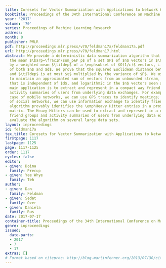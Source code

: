 ```yaml
---
title: Coresets for Vector Summarization with Applications to Network Graphs
booktitle: Proceedings of the 34th International Conference on Machine Learning
year: '2017'
volume: '70'
series: Proceedings of Machine Learning Research
address: 
month: 0
publisher: PMLR
pdf: http://proceedings.mlr.press/v70/feldman17a/feldman17a.pdf
url: http://proceedings.mlr.press/v70/feldman17.html
abstract: We provide a deterministic data summarization algorithm that approximates
  the mean $\barp=\frac1n\sum_p∈P p$ of a set $P$ of $n$ vectors in $\mathbbR^d$,
  by a weighted mean $\tildep$ of a \emphsubset of $O(1/ε)$ vectors, i.e., independent
  of both $n$ and $d$. We prove that the squared Euclidean distance between $\barp$
  and $\tildep$ is at most $ε$ multiplied by the variance of $P$. We use this algorithm
  to maintain an approximated sum of vectors from an unbounded stream, using memory
  that is independent of $d$, and logarithmic in the $n$ vectors seen so far. Our
  main application is to extract and represent in a compact way friend groups and
  activity summaries of users from underlying data exchanges. For example, in the
  case of mobile networks, we can use GPS traces to identify meetings; in the case
  of social networks, we can use information exchange to identify friend groups. Our
  algorithm provably identifies the \emphHeavy Hitter entries in a proximity (adjacency)
  matrix. The Heavy Hitters can be used to extract and represent in a compact way
  friend groups and activity summaries of users from underlying data exchanges. We
  evaluate the algorithm on several large data sets.
layout: inproceedings
id: feldman17a
tex_title: Coresets for Vector Summarization with Applications to Network Graphs
firstpage: 1117
lastpage: 1125
page: 1117-1125
order: 1117
cycles: false
editor:
- given: Doina
  family: Precup
- given: Yee Whye
  family: Teh
author:
- given: Dan
  family: Feldman
- given: Sedat
  family: Ozer
- given: Daniela
  family: Rus
date: 2017-07-17
container-title: Proceedings of the 34th International Conference on Machine Learning
genre: inproceedings
issued:
  date-parts:
  - 2017
  - 7
  - 17
extras: []
# Format based on citeproc: http://blog.martinfenner.org/2013/07/30/citeproc-yaml-for-bibliographies/
---
```

